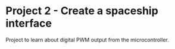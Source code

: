 # Project 2 - Create a spaceship interface
Project to learn about digital PWM output from the microcontroller.
